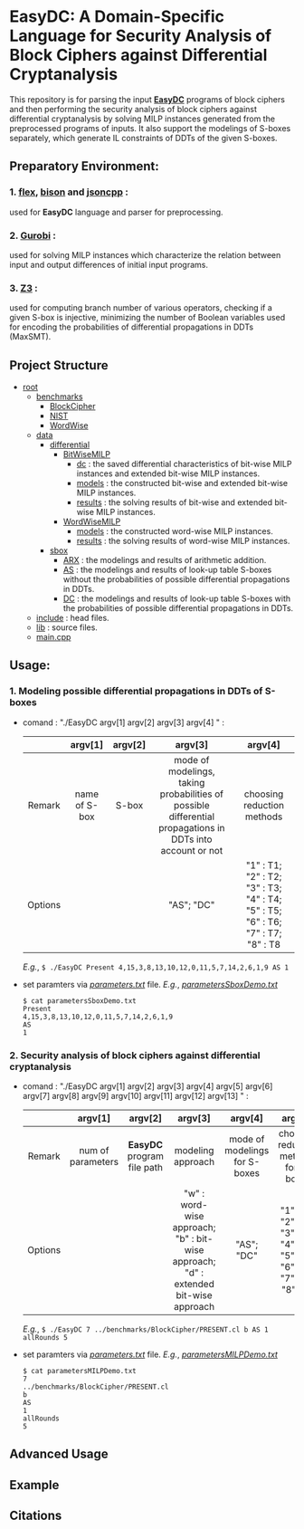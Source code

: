 # EasyDC: A Domain-Specific Language for Security Analysis of Block Ciphers against Differential Cryptanalysis

This repository is for parsing the input **[EasyDC](https://github.com/GOODMORNING616/EasyDC)** programs of block ciphers and then performing the security analysis of block ciphers against differential cryptanalysis by solving MILP instances generated from the preprocessed programs of inputs.
It also support the modelings of S-boxes separately, which generate IL constraints of DDTs of the given S-boxes.

## Preparatory Environment:
### 1. [flex](https://github.com/westes/flex), [bison](https://www.gnu.org/software/bison/) and [jsoncpp](https://github.com/open-source-parsers/jsoncpp) : 
used for **EasyDC** language and parser for preprocessing.
### 2. [Gurobi](https://www.gurobi.com/solutions/gurobi-optimizer/) : 
used for solving MILP instances which characterize the relation between input and output differences of initial input programs. 
### 3. [Z3](https://github.com/Z3Prover/z3) : 
used for computing branch number of various operators, checking if a given S-box is injective, minimizing the number of Boolean variables used for encoding the probabilities of differential propagations in DDTs (MaxSMT).
<!-- ### 3. [flex](https://github.com/westes/flex) -->
<!-- ### 4. [bison](https://www.gnu.org/software/bison/) -->
<!-- ### 5. [jsoncpp](https://github.com/open-source-parsers/jsoncpp) -->

## Project Structure
- [root](https://github.com/easydcpro/easydc)
  - [benchmarks](https://github.com/GOODMORNING616/EasyDC/tree/main/benchmarks)
    - [BlockCipher](https://github.com/GOODMORNING616/EasyDC/tree/main/benchmarks/BlockCipher)
    - [NIST](https://github.com/GOODMORNING616/EasyDC/tree/main/benchmarks/NIST)
    - [WordWise](https://github.com/GOODMORNING616/EasyDC/tree/main/benchmarks/WordWise)   
  - [data](https://github.com/GOODMORNING616/EasyDC/tree/main/data)
    - [differential](https://github.com/GOODMORNING616/EasyDC/tree/main/data/differential)
      - [BitWiseMILP](https://github.com/GOODMORNING616/EasyDC/tree/main/data/differential/BitWiseMILP)
        - [dc](https://github.com/GOODMORNING616/EasyDC/tree/main/data/differential/BitWiseMILP/dc) : the saved differential characteristics of bit-wise MILP instances and extended bit-wise MILP instances.
        - [models](https://github.com/GOODMORNING616/EasyDC/tree/main/data/differential/BitWiseMILP/models) : the constructed bit-wise and extended bit-wise MILP instances.
        - [results](https://github.com/GOODMORNING616/EasyDC/tree/main/data/differential/BitWiseMILP) : the solving results of bit-wise and extended bit-wise MILP instances.
      - [WordWiseMILP](https://github.com/GOODMORNING616/EasyDC/tree/main/data/differential/WordWiseMILP) 
        - [models](https://github.com/GOODMORNING616/EasyDC/tree/main/data/differential/WordWiseMILP/models) : the constructed word-wise MILP instances.
        - [results](https://github.com/GOODMORNING616/EasyDC/tree/main/data/differential/WordWiseMILP) : the solving results of word-wise MILP instances.
    - [sbox](https://github.com/GOODMORNING616/EasyDC/tree/main/data/sbox)
      - [ARX](https://github.com/GOODMORNING616/EasyDC/tree/main/data/sbox/ARX) : the modelings and results of arithmetic addition.
      - [AS](https://github.com/GOODMORNING616/EasyDC/tree/main/data/sbox/AS) : the modelings and results of look-up table S-boxes without the probabilities of possible differential propagations in DDTs.
      - [DC](https://github.com/GOODMORNING616/EasyDC/tree/main/data/sbox/DC) : the modelings and results of look-up table S-boxes with the probabilities of possible differential propagations in DDTs.
  - [include](https://github.com/GOODMORNING616/EasyDC/tree/main/include) : head files.
  - [lib](https://github.com/GOODMORNING616/EasyDC/tree/main/lib) : source files.
  - [main.cpp](https://github.com/GOODMORNING616/EasyDC/blob/main/main.cpp)


## Usage:
### 1. Modeling possible differential propagations in DDTs of S-boxes
  - comand : "./EasyDC argv[1]  argv[2]  argv[3]  argv[4] " : 

    |  | argv[1] | argv[2] | argv[3] | argv[4] |
    | :-----: | :-----: | :----: | :----: | :----: |
    | Remark | name of S-box | S-box | mode of modelings, taking probabilities of possible differential propagations in DDTs into account or not | choosing reduction methods |
    | Options | | | "AS"; "DC" | "1" : T1; "2" : T2; "3" : T3; "4" : T4; "5" : T5; "6" : T6; "7" : T7; "8" : T8 |  
    
     *E.g.*,  `$ ./EasyDC Present 4,15,3,8,13,10,12,0,11,5,7,14,2,6,1,9 AS 1`
  - set paramters via *[parameters.txt](https://github.com/GOODMORNING616/EasyDC/blob/main/parameters.txt)* file.
    *E.g.*, *[parametersSboxDemo.txt](https://github.com/GOODMORNING616/EasyDC/blob/main/parametersSboxDemo.txt)*  
    
    ```
    $ cat parametersSboxDemo.txt  
    Present  
    4,15,3,8,13,10,12,0,11,5,7,14,2,6,1,9  
    AS  
    1
    ``` 

### 2. Security analysis of block ciphers against differential cryptanalysis
  - comand : "./EasyDC argv[1]  argv[2]  argv[3]  argv[4]  argv[5]  argv[6]  argv[7]  argv[8]  argv[9]  argv[10]  argv[11]  argv[12]  argv[13] " : 

    |  | argv[1] | argv[2] | argv[3] | argv[4] | argv[5] | argv[6]/argv[8]/argv[10]/argv[12] | argv[7]/argv[9]/argv[11]/argv[13] |
    | :-----: | :-----: | :----: | :----: | :----: | :----: | :----: | :----: |
    | Remark | num of parameters | **EasyDC** program file path | modeling approach | mode of modelings for S-boxes | choosing reduction methods for S-boxes | 
    | Options | | | "w" : word-wise approach; "b" : bit-wise approach; "d" : extended bit-wise approach | "AS"; "DC" | "1" : T1; "2" : T2; "3" : T3; "4" : T4; "5" : T5; "6" : T6; "7" : T7; "8" : T8 | startRound or allRounds or timer(second) or threadsNum | startRound or allRounds or timer(second) or threadsNum |
    
    *E.g.*,  `$ ./EasyDC 7 ../benchmarks/BlockCipher/PRESENT.cl b AS 1 allRounds 5`
    
  - set paramters via *[parameters.txt](https://github.com/GOODMORNING616/EasyDC/blob/main/parameters.txt)* file.
    *E.g.*, *[parametersMILPDemo.txt](https://github.com/GOODMORNING616/EasyDC/blob/main/parametersMILPDemo.txt)*  
    
    ```
    $ cat parametersMILPDemo.txt  
    7
    ../benchmarks/BlockCipher/PRESENT.cl
    b
    AS
    1
    allRounds
    5
    ``` 

## Advanced Usage

## Example

## Citations


    
